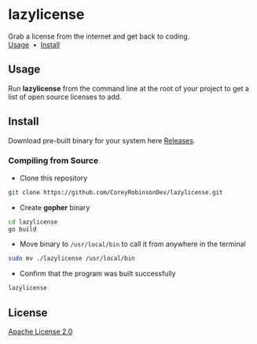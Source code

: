 # lazylicense
Grab a license from the internet and get back to coding.
<br>
[Usage](#Usage) <span>&nbsp;•&nbsp;</span> [Install](#Install)

## Usage
Run **lazylicense** from the command line at the root of your project to get a list of open source licenses to add.

## Install
Download pre-built binary for your system here [Releases](https://github.com/CoreyRobinsonDev/lazylicense/releases).

### Compiling from Source
- Clone this repository
```bash
git clone https://github.com/CoreyRobinsonDev/lazylicense.git
```
- Create **gopher** binary
```bash
cd lazylicense
go build
```
- Move binary to <code>/usr/local/bin</code> to call it from anywhere in the terminal
```bash
sudo mv ./lazylicense /usr/local/bin
```
- Confirm that the program was built successfully
```bash
lazylicense
```

## License
[Apache License 2.0](./LICENSE)

